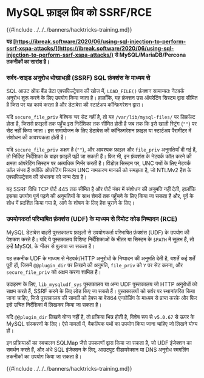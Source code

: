# MySQL फ़ाइल प्रिव को SSRF/RCE

{{#include ../../../banners/hacktricks-training.md}}

**यह [https://ibreak.software/2020/06/using-sql-injection-to-perform-ssrf-xspa-attacks/](https://ibreak.software/2020/06/using-sql-injection-to-perform-ssrf-xspa-attacks/) से MySQL/MariaDB/Percona तकनीकों का सारांश है।**

### सर्वर-साइड अनुरोध धोखाधड़ी (SSRF) SQL फ़ंक्शंस के माध्यम से

SQL आउट ऑफ बैंड डेटा एक्सफिल्ट्रेशन की खोज में, `LOAD_FILE()` फ़ंक्शन सामान्यतः नेटवर्क अनुरोध शुरू करने के लिए उपयोग किया जाता है। हालाँकि, यह फ़ंक्शन उस ऑपरेटिंग सिस्टम द्वारा सीमित है जिस पर यह कार्य करता है और डेटाबेस की स्टार्टअप कॉन्फ़िगरेशन द्वारा।

यदि `secure_file_priv` वैश्विक चर सेट नहीं है, तो यह `/var/lib/mysql-files/` पर डिफ़ॉल्ट होता है, जिससे फ़ाइलों तक पहुँच इस निर्देशिका तक सीमित होती है जब तक कि इसे खाली स्ट्रिंग (`""`) पर सेट नहीं किया जाता। इस समायोजन के लिए डेटाबेस की कॉन्फ़िगरेशन फ़ाइल या स्टार्टअप पैरामीटर में संशोधन की आवश्यकता होती है।

यदि `secure_file_priv` अक्षम है (`""`), और आवश्यक फ़ाइल और `file_priv` अनुमतियाँ दी गई हैं, तो निर्दिष्ट निर्देशिका के बाहर फ़ाइलें पढ़ी जा सकती हैं। फिर भी, इन फ़ंक्शंस के नेटवर्क कॉल करने की क्षमता ऑपरेटिंग सिस्टम पर अत्यधिक निर्भर करती है। विंडोज़ सिस्टम पर, UNC पथों के लिए नेटवर्क कॉल संभव हैं क्योंकि ऑपरेटिंग सिस्टम UNC नामकरण मानकों को समझता है, जो NTLMv2 हैश के एक्सफिल्ट्रेशन की संभावना को जन्म देता है।

यह SSRF विधि TCP पोर्ट 445 तक सीमित है और पोर्ट नंबर में संशोधन की अनुमति नहीं देती, हालाँकि इसका उपयोग पूर्ण पढ़ने की अनुमतियों के साथ शेयरों तक पहुँचने के लिए किया जा सकता है और, पूर्व के शोध में प्रदर्शित किया गया है, आगे के शोषण के लिए हैश चुराने के लिए।

### उपयोगकर्ता परिभाषित फ़ंक्शंस (UDF) के माध्यम से रिमोट कोड निष्पादन (RCE)

MySQL डेटाबेस बाहरी पुस्तकालय फ़ाइलों से उपयोगकर्ता परिभाषित फ़ंक्शंस (UDF) के उपयोग की पेशकश करते हैं। यदि ये पुस्तकालय विशिष्ट निर्देशिकाओं के भीतर या सिस्टम के `$PATH` में सुलभ हैं, तो इन्हें MySQL के भीतर से बुलाया जा सकता है।

यह तकनीक UDF के माध्यम से नेटवर्क/HTTP अनुरोधों के निष्पादन की अनुमति देती है, बशर्ते कई शर्तें पूरी हों, जिसमें `@@plugin_dir` पर लिखने की अनुमति, `file_priv` को `Y` पर सेट करना, और `secure_file_priv` को अक्षम करना शामिल है।

उदाहरण के लिए, `lib_mysqludf_sys` पुस्तकालय या अन्य UDF पुस्तकालय जो HTTP अनुरोधों को सक्षम करते हैं, SSRF करने के लिए लोड किए जा सकते हैं। पुस्तकालयों को सर्वर पर स्थानांतरित किया जाना चाहिए, जिसे पुस्तकालय की सामग्री को हेक्स या बेस64 एन्कोडिंग के माध्यम से प्राप्त करके और फिर इसे उचित निर्देशिका में लिखकर किया जा सकता है।

यदि `@@plugin_dir` लिखने योग्य नहीं है, तो प्रक्रिया भिन्न होती है, विशेष रूप से `v5.0.67` से ऊपर के MySQL संस्करणों के लिए। ऐसे मामलों में, वैकल्पिक पथों का उपयोग किया जाना चाहिए जो लिखने योग्य हों।

इन प्रक्रियाओं का स्वचालन SQLMap जैसे उपकरणों द्वारा किया जा सकता है, जो UDF इंजेक्शन का समर्थन करते हैं, और अंधे SQL इंजेक्शन के लिए, आउटपुट रीडायरेक्शन या DNS अनुरोध स्मगलिंग तकनीकों का उपयोग किया जा सकता है।

{{#include ../../../banners/hacktricks-training.md}}
